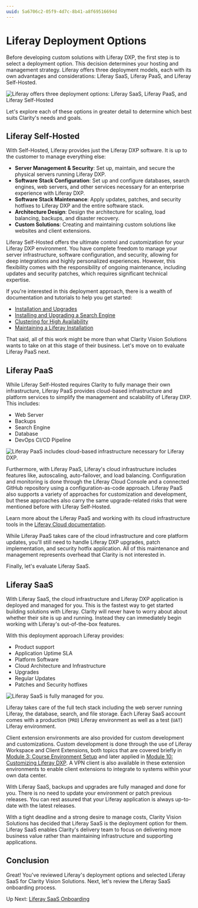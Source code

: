 ```yaml
---
uuid: 5a6706c2-05f9-4d7c-8b41-a8f69516694d
---
```

# Liferay Deployment Options

Before developing custom solutions with Liferay DXP, the first step is to select a deployment option. This decision determines your hosting and management strategy. Liferay offers three deployment models, each with its own advantages and considerations: Liferay SaaS, Liferay PaaS, and Liferay Self-Hosted.

![Liferay offers three deployment options: Liferay SaaS, Liferay PaaS, and Liferay Self-Hosted](./liferay-deployment-options/images/01.png)

Let's explore each of these options in greater detail to determine which best suits Clarity's needs and goals.

## Liferay Self-Hosted

With Self-Hosted, Liferay provides just the Liferay DXP software. It is up to the customer to manage everything else:

* **Server Management & Security**: Set up, maintain, and secure the physical servers running Liferay DXP.
* **Software Stack Configuration**: Set up and configure databases, search engines, web servers, and other services necessary for an enterprise experience with Liferay DXP.
* **Software Stack Maintenance**: Apply updates, patches, and security hotfixes to Liferay DXP and the entire software stack.
* **Architecture Design**: Design the architecture for scaling, load balancing, backups, and disaster recovery.
* **Custom Solutions**: Creating and maintaining custom solutions like websites and client extensions.

Liferay Self-Hosted offers the ultimate control and customization for your Liferay DXP environment. You have complete freedom to manage your server infrastructure, software configuration, and security, allowing for deep integrations and highly personalized experiences. However, this flexibility comes with the responsibility of ongoing maintenance, including updates and security patches, which requires significant technical expertise.

If you're interested in this deployment approach, there is a wealth of documentation and tutorials to help you get started:

* [Installation and Upgrades](https://learn.liferay.com/w/dxp/installation-and-upgrades)
* [Installing and Upgrading a Search Engine](https://learn.liferay.com/w/dxp/using-search/installing-and-upgrading-a-search-engine)
* [Clustering for High Availability](https://learn.liferay.com/w/dxp/installation-and-upgrades/setting-up-liferay/clustering-for-high-availability)
* [Maintaining a Liferay Installation](https://learn.liferay.com/w/dxp/installation-and-upgrades/maintaining-a-liferay-installation)

That said, all of this work might be more than what Clarity Vision Solutions wants to take on at this stage of their business. Let's move on to evaluate Liferay PaaS next.

## Liferay PaaS

While Liferay Self-Hosted requires Clarity to fully manage their own infrastructure, Liferay PaaS provides cloud-based infrastructure and platform services to simplify the management and scalability of Liferay DXP. This includes:

* Web Server
* Backups
* Search Engine
* Database
* DevOps CI/CD Pipeline

![Liferay PaaS includes cloud-based infrastructure necessary for Liferay DXP.](./liferay-deployment-options/images/02.png)

Furthermore, with Liferay PaaS, Liferay's cloud infrastructure includes features like, autoscaling, auto-failover, and load balancing. Configuration and monitoring is done through the Liferay Cloud Console and a connected GitHub repository using a configuration-as-code approach. Liferay PaaS also supports a variety of approaches for customization and development, but these approaches also carry the same upgrade-related risks that were mentioned before with Liferay Self-Hosted.

Learn more about the Liferay PaaS and working with its cloud infrastructure tools in the [Liferay Cloud documentation](https://learn.liferay.com/web/guest/w/liferay-cloud/index).

While Liferay PaaS takes care of the cloud infrastructure and core platform updates, you'll still need to handle Liferay DXP upgrades, patch implementation, and security hotfix application. All of this maintenance and management represents overhead that Clarity is not interested in.

Finally, let's evaluate Liferay SaaS.

## Liferay SaaS

With Liferay SaaS, the cloud infrastructure and Liferay DXP application is deployed and managed for you. This is the fastest way to get started building solutions with Liferay. Clarity will never have to worry about about whether their site is up and running. Instead they can immediately begin working with Liferay's out-of-the-box features.

With this deployment approach Liferay provides:

* Product support
* Application Uptime SLA
* Platform Software
* Cloud Architecture and Infrastructure
* Upgrades
* Regular Updates
* Patches and Security hotfixes

![Liferay SaaS is fully managed for you.](./liferay-deployment-options/images/03.png)

Liferay takes care of the full tech stack including the web server running Liferay, the database, search, and file storage. Each Liferay SaaS account comes with a production (`PRD`) Liferay environment as well as a test (`UAT`) Liferay environment.

Client extension environments are also provided for custom development and customizations. Custom development is done through the use of Liferay Workspace and Client Extensions, both topics that are covered briefly in [Module 3: Course Environment Setup](../module-3-course-environment-setup.md) and later applied in [Module 10: Customizing Liferay DXP](../module-10-customizing-liferay-dxp.md). A VPN client is also available in these extension environments to enable client extensions to integrate to systems within your own data center.

With Liferay SaaS, backups and upgrades are fully managed and done for you. There is no need to update your environment or patch previous releases. You can rest assured that your Liferay application is always up-to-date with the latest releases.

<!--TASK: Add?

Also consider adding a reference to https://www.liferay.com/free-trial/pre-built-trial

## Liferay SaaS First

Liferay SaaS empowers customer to rapidly deploy a secure digital platform with minimal IT resources, allowing customer to focus on core business initiatives.

* **Faster Time to Value**: Get up and running with Liferay without managing hardware and software setup
* **Reduced IT Burden**: Liferay handles infrastructure, security and maintenance freeing customer’s  IT team for more valuable tasks
* **Automatic Updates**: Benefit from continuous updates, latest capabilities and bug fixes without manual intervention
* **Scalability**: Liferay SaaS scales automatically to meet customer needs, eliminating infrastructure headaches
-->

With a tight deadline and a strong desire to manage costs, Clarity Vision Solutions has decided that Liferay SaaS is the deployment option for them. Liferay SaaS enables Clarity's delivery team to focus on delivering more business value rather than maintaining infrastructure and supporting applications.

## Conclusion

Great! You've reviewed Liferay's deployment options and selected Liferay SaaS for Clarity Vision Solutions. Next, let's review the Liferay SaaS onboarding process.

Up Next: [Liferay SaaS Onboarding](./liferay-saas-onboarding.md)
